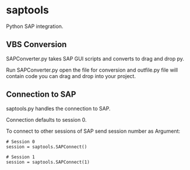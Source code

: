 # saptools

Python SAP integration. 


## VBS Conversion

SAPConverter.py takes SAP GUI scripts and converts to drag and drop py.

Run SAPConverter.py open the file for conversion and outfile.py file will contain code you can drag and drop into your project.

## Connection to SAP

saptools.py handles the connection to SAP.

Connection defaults to session 0.

To connect to other sessions of SAP send session number as Argument:

```
# Session 0
session = saptools.SAPConnect()

# Session 1
session = saptools.SAPConnect(1)
```